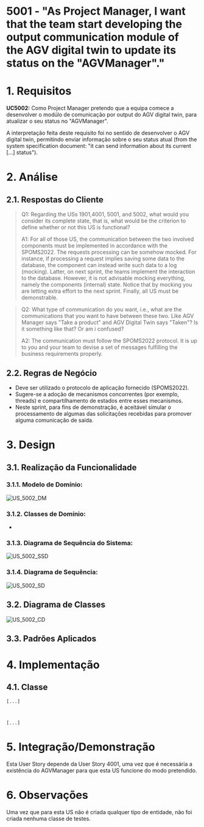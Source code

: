 # 5001 - "As Project Manager,  I want that the team start developing the output communication module of the AGV digital twin to update its status on the "AGVManager"."



# 1. Requisitos


**UC5002:** Como Project Manager pretendo que a equipa comece a desenvolver o modúlo de comunicação por output do AGV digital twin, para atualizar o seu status no "AGVManager".

A interpretação feita deste requisito foi no sentido de desenvolver o AGV digital twin, permitindo enviar informação sobre o seu status atual (from the system specification document: "it can send information about its current [...] status").


# 2. Análise

## 2.1. Respostas do Cliente

>Q1: Regarding the USs 1901,4001, 5001, and 5002, what would you consider its complete state, that is, what would be the criterion to define whether or not this US is functional?
>
>A1: For all of those US, the communication between the two involved components must be implemented in accordance with the SPOMS2022. The requests processing can be somehow mocked. For instance, if processing a request implies saving some data to the database, the component can instead write such data to a log (mocking). Latter, on next sprint, the teams implement the interaction to the database. However, it is not advisable mocking everything, namely the components (internal) state. Notice that by mocking you are letting extra effort to the next sprint. Finally, all US must be demonstrable.

>Q2: What type of communication do you want, i.e., what are the communications that you want to have between these two. Like AGV Manager says "Take a product" and AGV Digital Twin says "Taken"? Is it something like that? Or am i confused?
> 
>A2: The communication must follow the SPOMS2022 protocol. It is up to you and your team to devise a set of messages fulfilling the business requirements properly.

## 2.2. Regras de Negócio

* Deve ser utilizado o protocolo de aplicação fornecido (SPOMS2022).
* Sugere-se a adoção de mecanismos concorrentes (por exemplo, threads) e compartilhamento de estados entre esses mecanismos.
* Neste sprint, para fins de demonstração, é aceitável simular o processamento de algumas das solicitações recebidas para promover alguma comunicação de saída.


# 3. Design



## 3.1. Realização da Funcionalidade


### 3.1.1. Modelo de Domínio:

![US_5002_DM](US_5002_DM.svg)


### 3.1.2. Classes de Domínio:

* 


### 3.1.3. Diagrama de Sequência do Sistema:

![US_5002_SSD](US_5002_SSD.svg)


### 3.1.4. Diagrama de Sequência:

![US_5002_SD](US_5002_SD.svg)



## 3.2. Diagrama de Classes


![US_5002_CD](US_5002_CD.svg)


## 3.3. Padrões Aplicados




# 4. Implementação

## 4.1. Classe 


    [...]

    
    
    [...]


    


# 5. Integração/Demonstração

Esta User Story depende da User Story 4001, uma vez que é necessária a existência do AGVManager para que esta US funcione do modo pretendido.

# 6. Observações

Uma vez que para esta US não é criada qualquer tipo de entidade, não foi criada nenhuma classe de testes.